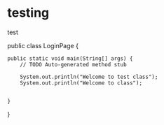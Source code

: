 # testing
test

public class LoginPage {

	public static void main(String[] args) {
		// TODO Auto-generated method stub
	
		System.out.println("Welcome to test class");
		System.out.println("Welcome to class");


	}

}
